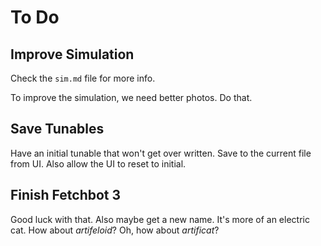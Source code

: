 # To Do

## Improve Simulation

Check the `sim.md` file for more info.

To improve the simulation, we need better photos. Do that.

## Save Tunables

Have an initial tunable that won't get over written. Save to the current file from UI. Also allow the UI to reset to initial.

## Finish Fetchbot 3

Good luck with that. Also maybe get a new name. It's more of an electric cat. How about *artifeloid*? Oh, how about *artificat*?